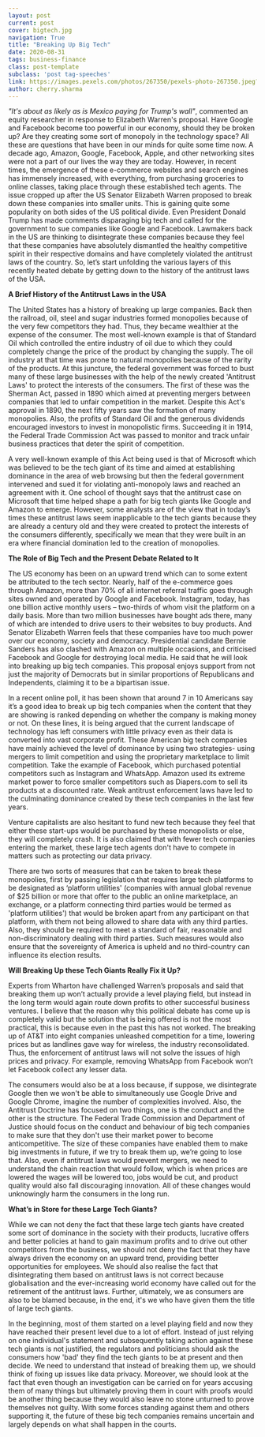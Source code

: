 ```yaml
---
layout: post
current: post
cover: bigtech.jpg
navigation: True
title: "Breaking Up Big Tech"
date: 2020-08-31
tags: business-finance
class: post-template
subclass: 'post tag-speeches'
link: https://images.pexels.com/photos/267350/pexels-photo-267350.jpeg?auto=compress&cs=tinysrgb&dpr=2&h=750&w=1260
author: cherry.sharma
---
```

*"It's about as likely as is Mexico paying for Trump's wall"*, commented an equity researcher in response to Elizabeth Warren's proposal. Have Google and Facebook become too powerful in our economy, should they be broken up? Are they creating some sort of monopoly in the technology space? All these are questions that have been in our minds for quite some time now. A decade ago, Amazon, Google, Facebook, Apple, and other networking sites were not a part of our lives the way they are today. However, in recent times, the emergence of these e-commerce websites and search engines has immensely increased, with everything, from purchasing groceries to online classes, taking place through these established tech agents. The issue cropped up after the US Senator Elizabeth Warren proposed to break down these companies into smaller units. This is gaining quite some popularity on both sides of the US political divide. Even President Donald Trump has made comments disparaging big tech and called for the government to sue companies like Google and Facebook. Lawmakers back in the US are thinking to disintegrate these companies because they feel that these companies have absolutely dismantled the healthy competitive spirit in their respective domains and have completely violated the antitrust laws of the country. So, let’s start unfolding the various layers of this recently heated debate by getting down to the history of the antitrust laws of the USA.

**A Brief History of the Antitrust Laws in the USA**

The United States has a history of breaking up large companies. Back then the railroad, oil, steel and sugar industries formed monopolies because of the very few competitors they had. Thus, they became wealthier at the expense of the consumer. The most well-known example is that of Standard Oil which controlled the entire industry of oil due to which they could completely change the price of the product by changing the supply. The oil industry at that time was prone to natural monopolies because of the rarity of the products. At this juncture, the federal government was forced to bust many of these large businesses with the help of the newly created 'Antitrust Laws' to protect the interests of the consumers. The first of these was the Sherman Act, passed in 1890 which aimed at preventing mergers between companies that led to unfair competition in the market. Despite this Act's approval in 1890, the next fifty years saw the formation of many monopolies. Also, the profits of  Standard Oil and the generous dividends encouraged investors to invest in monopolistic firms. Succeeding it in 1914, the Federal Trade Commission Act was passed to monitor and track unfair business practices that deter the spirit of competition.

A very well-known example of this Act being used is that of Microsoft  which was believed to be the tech giant of its time and aimed at establishing dominance in the area of web browsing but then the federal government intervened and sued it for violating anti-monopoly laws and reached an agreement with it. One school of thought says that the antitrust case on Microsoft that time helped shape a path for big tech giants like Google and Amazon to emerge. However, some analysts are of the view that in today’s times these antitrust laws seem inapplicable to the tech giants because they are already a century old and they were created to protect the interests of the consumers differently, specifically we mean that they were built in an era where financial domination led to the creation of monopolies.

**The Role of Big Tech and the Present Debate Related to It**

The US economy has been on an upward trend which can to some extent be attributed to the tech sector. Nearly, half of the e-commerce goes through Amazon, more than 70% of all internet referral traffic goes through sites owned and operated by Google and Facebook. Instagram, today, has one billion active monthly users – two-thirds of whom visit the platform on a daily basis. More than two million businesses have bought ads there, many of which are intended to drive users to their websites to buy products. And Senator Elizabeth Warren feels that these companies have too much power over our economy, society and democracy. Presidential candidate Bernie Sanders has also clashed with Amazon on multiple occasions, and criticised Facebook and Google for destroying local media. He said that he will look into breaking up big tech companies. This proposal enjoys support from not just the majority of Democrats but in similar proportions of Republicans and Independents, claiming it to be a bipartisan issue.

In a recent online poll, it has been shown that around 7 in 10 Americans say it’s a good idea to break up big tech companies when the content that they are showing is ranked depending on whether the company is making money or not. On these lines, it is being argued that the current landscape of technology has left consumers with little privacy even as their data is converted into vast corporate profit. These American big tech companies have mainly achieved the level of dominance by using two strategies- using mergers to limit competition and using the proprietary marketplace to limit competition. Take the example of Facebook, which purchased potential competitors such as Instagram and WhatsApp. Amazon used its extreme market power to force smaller competitors such as Diapers.com to sell its products at a discounted rate. Weak antitrust enforcement laws have led to the culminating dominance created by these tech companies in the last few years.

Venture capitalists are also hesitant to fund new tech because they feel that either these start-ups would be purchased by these monopolists or else, they will completely crash. It is also claimed that with fewer tech companies entering the market, these large tech agents don't have to compete in matters such as protecting our data privacy.

There are two sorts of measures that can be taken to break these monopolies, first by passing legislation that requires large tech platforms to be designated as ‘platform utilities' (companies with annual global revenue of $25 billion or more that offer to the public an online marketplace, an exchange, or a platform connecting third parties would be termed as 'platform utilities') that would be broken apart from any participant on that platform, with them not being allowed to share data with any third parties. Also, they should be required to meet a standard of fair, reasonable and non-discriminatory dealing with third parties. Such measures would also ensure that the sovereignty of America is upheld and no third-country can influence its election results.

**Will Breaking Up these Tech Giants Really Fix it Up?**

Experts from Wharton have challenged Warren’s proposals and said that breaking them up won’t actually provide a level playing field, but instead in the long term would again route down profits to other successful business ventures. I believe that the reason why this political debate has come up is completely valid but the solution that is being offered is not the most practical, this is because even in the past this has not worked. The breaking up of AT&T into eight companies unleashed competition for a time, lowering prices but as landlines gave way for wireless, the industry reconsolidated. Thus, the enforcement of antitrust laws will not solve the issues of high prices and privacy. For example, removing WhatsApp from Facebook won’t let Facebook collect any lesser data.

The consumers would also be at a loss because, if suppose, we disintegrate Google then we won't be able to simultaneously use Google Drive and Google Chrome, imagine the number of complexities involved. Also, the Antitrust Doctrine has focused on two things, one is the conduct and the other is the structure. The Federal Trade Commission and Department of Justice should focus on the conduct and behaviour of big tech companies to make sure that they don't use their market power to become anticompetitive. The size of these companies have enabled them to make big investments in future, if we try to break them up, we’re going to lose that. Also, even if antitrust laws would prevent mergers, we need to understand the chain reaction that would follow, which is when prices are lowered the wages will be lowered too, jobs would be cut, and product quality would also fall discouraging innovation. All of these changes would unknowingly harm the consumers in the long run.

**What’s in Store for these Large Tech Giants?**

While we can not deny the fact that these large tech giants have created some sort of dominance in the society with their products, lucrative offers and better policies at hand to gain maximum profits and to drive out other competitors from the business, we should not deny the fact that they have always driven the economy on an upward trend, providing better opportunities for employees. We should also realise the fact that disintegrating them based on antitrust laws is not correct because globalisation and the ever-increasing world economy have called out for the retirement of the antitrust laws. Further, ultimately, we as consumers are also to be blamed because, in the end, it's we who have given them the title of large tech giants.

In the beginning, most of them started on a level playing field and now they have reached their present level due to a lot of effort. Instead of just relying on one individual's statement and subsequently taking action against these tech giants is not justified, the regulators and politicians should ask the consumers how 'bad' they find the tech giants to be at present and then decide. We need to understand that instead of breaking them up, we should think of fixing up issues like data privacy. Moreover, we should look at the fact that even though an investigation can be carried on for years accusing them of many things but ultimately proving them in court with proofs would be another thing because they would also leave no stone unturned to prove themselves not guilty. With some forces standing against them and others supporting it, the future of these big tech companies remains uncertain and largely depends on what shall happen in the courts.
